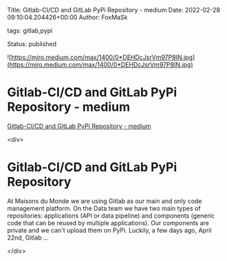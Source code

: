 Title: Gitlab-CI/CD and GitLab PyPi Repository - medium
Date: 2022-02-28 09:10:04.204426+00:00
Author: FoxMaSk 

tags: gitlab,pypi

Status: published


![https://miro.medium.com/max/1400/0*DEHDcJsrVm97P8IN.jpg](https://miro.medium.com/max/1400/0*DEHDcJsrVm97P8IN.jpg)


# Gitlab-CI/CD and GitLab PyPi Repository - medium

[Gitlab-CI/CD and GitLab PyPi Repository - medium](https://medium.com/maisonsdumonde/gitlab-ci-cd-and-gitlab-pypi-repository-4916a51d22eb)

&lt;div&gt;

Gitlab-CI/CD and GitLab PyPi Repository 
=======================================

At Maisons du Monde we are using Gitlab as our main and only code
management platform. On the Data team we have two main types of
repositories: applications (API or data pipeline) and components
(generic code that can be reused by multiple applications). Our
components are private and we can&#39;t upload them on PyPi. Luckily, a few
days ago, April 22nd, Gitlab ...

&lt;/div&gt;